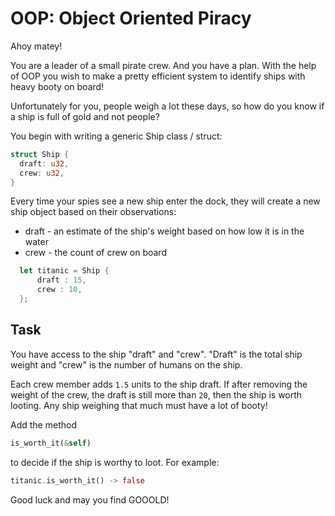 # OOP: Object Oriented Piracy

Ahoy matey!

You are a leader of a small pirate crew. And you have a plan. With the help of OOP you wish to make a pretty efficient system to identify ships with heavy booty on board!

Unfortunately for you, people weigh a lot these days, so how do you know if a ship is full of gold and not people?

You begin with writing a generic Ship class / struct:

```rust
struct Ship {
  draft: u32,
  crew: u32,
}
```

Every time your spies see a new ship enter the dock, they will create a new ship object based on their observations:

- draft - an estimate of the ship's weight based on how low it is in the water
- crew - the count of crew on board

```rust
  let titanic = Ship {
      draft : 15,
      crew : 10,
  };
```

## Task

You have access to the ship "draft" and "crew". "Draft" is the total ship weight and "crew" is the number of humans on the ship.

Each crew member adds `1.5` units to the ship draft. If after removing the weight of the crew, the draft is still more than `20`, then the ship is worth looting. Any ship weighing that much must have a lot of booty!

Add the method

```rust
is_worth_it(&self)
```

to decide if the ship is worthy to loot. For example:

```rust
titanic.is_worth_it() -> false
```

Good luck and may you find GOOOLD!
